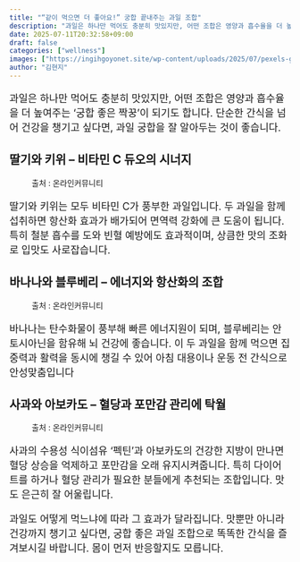 ```yaml
---
title: "“같이 먹으면 더 좋아요!” 궁합 끝내주는 과일 조합"
description: "과일은 하나만 먹어도 충분히 맛있지만, 어떤 조합은 영양과 흡수율을 더 높여주는 ‘궁합 좋은 짝꿍’이 되기도 합니다. 단순한 간식을 넘어 건강을 챙기고 싶다면, 과일 궁합을 잘 알아두는 것이 좋습니다."
date: 2025-07-11T20:32:58+09:00
draft: false
categories: ["wellness"]
images: ["https://ingihgoyonet.site/wp-content/uploads/2025/07/pexels-giovanny-vargas-1310043640-30641039-683x1024.jpg", "https://ingihgoyonet.site/wp-content/uploads/2025/07/pexels-suzyhazelwood-1120581-1024x680.jpg", "https://ingihgoyonet.site/wp-content/uploads/2025/07/pexels-pixabay-162709-1024x680.jpg"]
author: "김현지"
---
```


<p style="font-size:18px">과일은 하나만 먹어도 충분히 맛있지만, 어떤 조합은 영양과 흡수율을 더 높여주는 ‘궁합 좋은 짝꿍’이 되기도 합니다. 단순한 간식을 넘어 건강을 챙기고 싶다면, 과일 궁합을 잘 알아두는 것이 좋습니다.</p> <h2 >딸기와 키위 – 비타민 C 듀오의 시너지</h2> <figure ><img src="https://ingihgoyonet.site/wp-content/uploads/2025/07/pexels-giovanny-vargas-1310043640-30641039-683x1024.jpg" alt="" style="aspect-ratio:16/9;object-fit:cover"/><figcaption >출처 : 온라인커뮤니티</figcaption></figure> <p style="font-size:18px">딸기와 키위는 모두 비타민 C가 풍부한 과일입니다. 두 과일을 함께 섭취하면 항산화 효과가 배가되어 면역력 강화에 큰 도움이 됩니다. 특히 철분 흡수를 도와 빈혈 예방에도 효과적이며, 상큼한 맛의 조화로 입맛도 사로잡습니다.</p> <h2 >바나나와 블루베리 – 에너지와 항산화의 조합</h2> <figure ><img src="https://ingihgoyonet.site/wp-content/uploads/2025/07/pexels-suzyhazelwood-1120581-1024x680.jpg" alt="" style="aspect-ratio:16/9;object-fit:cover"/><figcaption >출처 : 온라인커뮤니티</figcaption></figure> <p style="font-size:18px">바나나는 탄수화물이 풍부해 빠른 에너지원이 되며, 블루베리는 안토시아닌을 함유해 뇌 건강에 좋습니다. 이 두 과일을 함께 먹으면 집중력과 활력을 동시에 챙길 수 있어 아침 대용이나 운동 전 간식으로 안성맞춤입니다</p> <h2 >사과와 아보카도 – 혈당과 포만감 관리에 탁월</h2> <figure ><img src="https://ingihgoyonet.site/wp-content/uploads/2025/07/pexels-pixabay-162709-1024x680.jpg" alt="" style="aspect-ratio:16/9;object-fit:cover"/><figcaption >출처 : 온라인커뮤니티</figcaption></figure> <p style="font-size:18px">사과의 수용성 식이섬유 ‘펙틴’과 아보카도의 건강한 지방이 만나면 혈당 상승을 억제하고 포만감을 오래 유지시켜줍니다. 특히 다이어트를 하거나 혈당 관리가 필요한 분들에게 추천되는 조합입니다. 맛도 은근히 잘 어울립니다.</p> <p style="font-size:18px">과일도 어떻게 먹느냐에 따라 그 효과가 달라집니다. 맛뿐만 아니라 건강까지 챙기고 싶다면, 궁합 좋은 과일 조합으로 똑똑한 간식을 즐겨보시길 바랍니다. 몸이 먼저 반응할지도 모릅니다.</p>